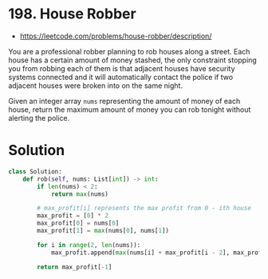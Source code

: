 # 198. House Robber

-   https://leetcode.com/problems/house-robber/description/

You are a professional robber planning to rob houses along a street. Each house has a certain amount of money stashed, the only constraint stopping you from robbing each of them is that adjacent houses have security systems connected and it will automatically contact the police if two adjacent houses were broken into on the same night.

Given an integer array `nums` representing the amount of money of each house, return the maximum amount of money you can rob tonight without alerting the police.

# Solution

```python
class Solution:
    def rob(self, nums: List[int]) -> int:
        if len(nums) < 2:
            return max(nums)

        # max_profit[i] represents the max profit from 0 - ith house
        max_profit = [0] * 2
        max_profit[0] = nums[0]
        max_profit[1] = max(nums[0], nums[1])

        for i in range(2, len(nums)):
            max_profit.append(max(nums[i] + max_profit[i - 2], max_profit[i - 1]))

        return max_profit[-1]
```
